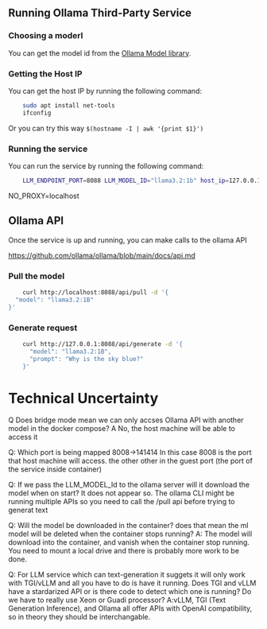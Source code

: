 ## Running Ollama Third-Party Service

### Choosing a moderl 
You can get the model id from the [Ollama Model library](https://ollama.com/library).


### Getting the Host IP
You can get the host IP by running the following command:
```bash
    sudo apt install net-tools
    ifconfig
```

Or you can try this way `$(hostname -I | awk '{print $1}')`



### Running the service
You can run the service by running the following command:
```bash
    LLM_ENDPOINT_PORT=8088 LLM_MODEL_ID="llama3.2:1b" host_ip=127.0.0.1 docker-compose up
```

NO_PROXY=localhost

## Ollama API
Once the service is up and running, you can make calls to the ollama API

https://github.com/ollama/ollama/blob/main/docs/api.md

### Pull the model 
```bash
    curl http://localhost:8088/api/pull -d '{
  "model": "llama3.2:1B"
}'
```

### Generate request
```bash
    curl http://127.0.0.1:8088/api/generate -d '{
      "model": "llama3.2:1B",
      "prompt": "Why is the sky blue?"
    }'
```

# Technical Uncertainty
Q Does bridge mode mean we can only accses Ollama API with another model in the docker compose?
A No, the host machine will be able to access it

Q: Which port is being mapped 8008->141414
In this case 8008 is the port that host machine will access. the other other in the guest port (the port of the service inside container)

Q: If we pass the LLM_MODEL_Id to the ollama server will it download the model when on start?
It does not appear so. The ollama CLI might be running multiple APIs so you need to call the /pull api before trying to generat text

Q: Will the model be downloaded in the container? does that mean the ml model will be deleted when the container stops running?
A: The model will download into the container, and vanish when the container stop running. You need to mount a local drive and there is probably more work to be done.

Q: For LLM service which can text-generation it suggets it will only work with TGI/vLLM and all you have to do is have it running. Does TGI and vLLM have a stardarized API or is there code to detect which one is running? Do we have to really use Xeon or Guadi processor?
A:vLLM, TGI (Text Generation Inference), and Ollama all offer APIs with OpenAI compatibility, so in theory they should be interchangable.